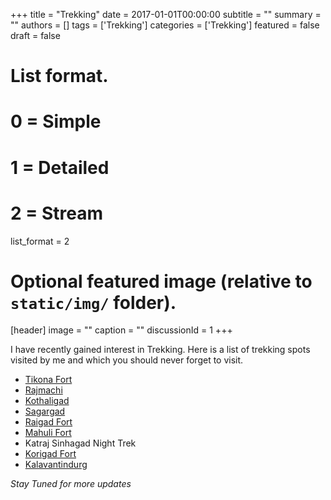 +++
title = "Trekking"
date = 2017-01-01T00:00:00
subtitle = ""
summary = ""
authors = []
tags = ['Trekking']
categories = ['Trekking']
featured = false
draft = false


# List format.
#   0 = Simple
#   1 = Detailed
#   2 = Stream
list_format = 2

# Optional featured image (relative to `static/img/` folder).
[header]
image = ""
caption = ""
discussionId = 1
+++

I have recently gained interest in Trekking. Here is a list of trekking spots visited by me and which you should never forget to visit.

* [Tikona Fort](https://en.wikipedia.org/wiki/Tikona)
* [Rajmachi](https://en.wikipedia.org/wiki/Rajmachi)
* [Kothaligad](https://en.wikipedia.org/wiki/Kothaligad)
* [Sagargad](https://en.wikipedia.org/wiki/Sagargad)
* [Raigad Fort](https://en.wikipedia.org/wiki/Raigad_Fort)
* [Mahuli Fort](https://en.wikipedia.org/wiki/Mahuli)
* Katraj Sinhagad Night Trek
* [Korigad Fort](https://en.wikipedia.org/wiki/Korigad)
* [Kalavantindurg](https://www.kalavantindurg.com/)

*Stay Tuned for more updates*
